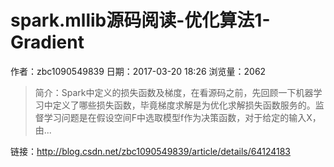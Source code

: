 # spark.mllib源码阅读-优化算法1-Gradient
作者：zbc1090549839
日期：2017-03-20 18:26
浏览量：2062
> 简介：Spark中定义的损失函数及梯度，在看源码之前，先回顾一下机器学习中定义了哪些损失函数，毕竟梯度求解是为优化求解损失函数服务的。监督学习问题是在假设空间F中选取模型f作为决策函数，对于给定的输入X，由...

 链接：http://blog.csdn.net/zbc1090549839/article/details/64124183
